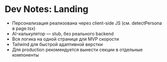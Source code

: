 # Dev Notes: Landing
 
- Персонализация реализована через client-side JS (см. detectPersona в page.tsx)
- AI-калькулятор — stub, без реального backend
- Вся логика на одной странице для MVP скорости
- Tailwind для быстрой адаптивной верстки
- Для production рекомендуется вынести секции в отдельные компоненты 